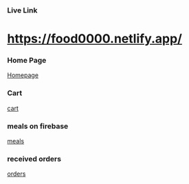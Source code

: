 ### Live Link

# https://food0000.netlify.app/

### Home Page 
[Homepage](https://github.com/Sanjeet0000/food-ordering-website/blob/main/src/assets/screenshots/homepage.png?raw=true)


### Cart

[cart](https://github.com/Sanjeet0000/food-ordering-website/blob/main/src/assets/screenshots/cart.png?raw=true)


### meals on firebase

[meals](https://github.com/Sanjeet0000/food-ordering-website/blob/main/src/assets/screenshots/meals.png?raw=true)


### received orders

[orders](https://github.com/Sanjeet0000/food-ordering-website/blob/main/src/assets/screenshots/meals.png?raw=true)
